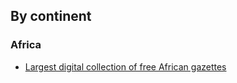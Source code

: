 ## By continent
### Africa
* [Largest digital collection of free African gazettes](https://gazettes.africa/)
